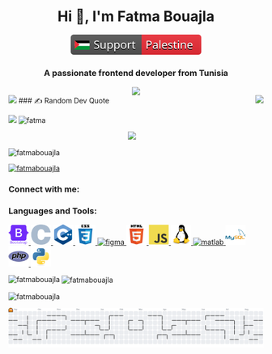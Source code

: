 <h1 align="center">Hi 👋, I'm Fatma Bouajla</h1><p align="center">
  <a href="https://www.map.org.uk"><img src="https://raw.githubusercontent.com/Ademking/Support-Palestine/main/Support-Palestine.svg" alt="Support Palestine"></a>
</p>
<h3 align="center">A passionate frontend developer from Tunisia</h3>
<div align="center">
  <img src="https://readme-typing-svg.herokuapp.com?lines=Fatma;Bouajla;software engineering student &center=false&width=100&height=100" align="center">
  <br>
 
</div>

<img src="https://api.star-history.com/svg?repos=FatmaBouajla/FatmaBouajla&type=Date" >
<img align="right" height="150" src="https://i.imgflip.com/65efzo.gif"  />
### ✍️ Random Dev Quote

 ![](https://quotes-github-readme.vercel.app/api?type=horizontal&theme=radical)
 <img alt="fatma"   src="https://cr-ss-service.azurewebsites.net/api/ScreenShot?widget=summary&username=FatmaBouajla"/>
<div align="center">
  <img height="150" src="https://media.giphy.com/media/M9gbBd9nbDrOTu1Mqx/giphy.gif"  />
</div>
<p align="left"> <img src="https://komarev.com/ghpvc/?username=fatmabouajla&label=Profile%20views&color=0e75b6&style=flat" alt="fatmabouajla" /> </p>

<p align="left"> <a href="https://github.com/ryo-ma/github-profile-trophy"><img src="https://github-profile-trophy.vercel.app/?username=fatmabouajla" alt="fatmabouajla" /></a> </p>



<h3 align="left">Connect with me:</h3>
<p align="left">
</p>

<h3 align="left">Languages and Tools:</h3>
<p align="left"> <a href="https://getbootstrap.com" target="_blank" rel="noreferrer"> <img src="https://raw.githubusercontent.com/devicons/devicon/master/icons/bootstrap/bootstrap-plain-wordmark.svg" alt="bootstrap" width="40" height="40"/> </a> <a href="https://www.cprogramming.com/" target="_blank" rel="noreferrer"> <img src="https://raw.githubusercontent.com/devicons/devicon/master/icons/c/c-original.svg" alt="c" width="40" height="40"/> </a> <a href="https://www.w3schools.com/cpp/" target="_blank" rel="noreferrer"> <img src="https://raw.githubusercontent.com/devicons/devicon/master/icons/cplusplus/cplusplus-original.svg" alt="cplusplus" width="40" height="40"/> </a> <a href="https://www.w3schools.com/css/" target="_blank" rel="noreferrer"> <img src="https://raw.githubusercontent.com/devicons/devicon/master/icons/css3/css3-original-wordmark.svg" alt="css3" width="40" height="40"/> </a> <a href="https://www.figma.com/" target="_blank" rel="noreferrer"> <img src="https://www.vectorlogo.zone/logos/figma/figma-icon.svg" alt="figma" width="40" height="40"/> </a> <a href="https://www.w3.org/html/" target="_blank" rel="noreferrer"> <img src="https://raw.githubusercontent.com/devicons/devicon/master/icons/html5/html5-original-wordmark.svg" alt="html5" width="40" height="40"/> </a> <a href="https://developer.mozilla.org/en-US/docs/Web/JavaScript" target="_blank" rel="noreferrer"> <img src="https://raw.githubusercontent.com/devicons/devicon/master/icons/javascript/javascript-original.svg" alt="javascript" width="40" height="40"/> </a> <a href="https://www.linux.org/" target="_blank" rel="noreferrer"> <img src="https://raw.githubusercontent.com/devicons/devicon/master/icons/linux/linux-original.svg" alt="linux" width="40" height="40"/> </a> <a href="https://www.mathworks.com/" target="_blank" rel="noreferrer"> <img src="https://upload.wikimedia.org/wikipedia/commons/2/21/Matlab_Logo.png" alt="matlab" width="40" height="40"/> </a> <a href="https://www.mysql.com/" target="_blank" rel="noreferrer"> <img src="https://raw.githubusercontent.com/devicons/devicon/master/icons/mysql/mysql-original-wordmark.svg" alt="mysql" width="40" height="40"/> </a> <a href="https://www.php.net" target="_blank" rel="noreferrer"> <img src="https://raw.githubusercontent.com/devicons/devicon/master/icons/php/php-original.svg" alt="php" width="40" height="40"/> </a> <a href="https://www.python.org" target="_blank" rel="noreferrer"> <img src="https://raw.githubusercontent.com/devicons/devicon/master/icons/python/python-original.svg" alt="python" width="40" height="40"/> </a> </p>

<p><img align="left" src="https://github-readme-stats.vercel.app/api/top-langs?username=fatmabouajla&show_icons=true&locale=en&layout=compact" alt="fatmabouajla" /></p>

<p>&nbsp;<img align="center" src="https://github-readme-stats.vercel.app/api?username=fatmabouajla&show_icons=true&locale=en" alt="fatmabouajla" /></p>

<p><img align="center" src="https://github-readme-streak-stats.herokuapp.com/?user=fatmabouajla&" alt="fatmabouajla" /></p>
<picture>
  <source media="(prefers-color-scheme: dark)" srcset="https://raw.githubusercontent.com/fatmaBouajla/fatmaBouajla/output/pacman-contribution-graph-dark.svg">
  <source media="(prefers-color-scheme: light)" srcset="https://raw.githubusercontent.com/fatmaBouajla/fatmaBouajla/output/pacman-contribution-graph.svg">
  <img alt="pacman contribution graph" src="https://raw.githubusercontent.com/fatmaBouajla/fatmaBouajla/output/pacman-contribution-graph.svg">
</picture>
